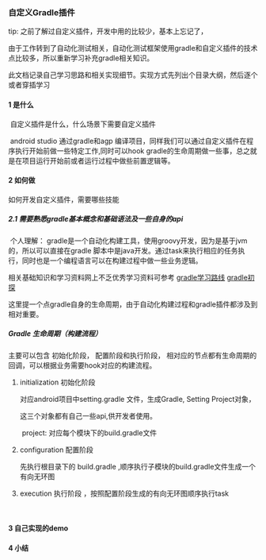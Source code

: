 ### 自定义Gradle插件

tip: 之前了解过自定义插件，开发中用的比较少，基本上忘记了，

由于工作转到了自动化测试相关，自动化测试框架使用gradle和自定义插件的技术点比较多，所以重新学习补充gradle相关知识。

此文档记录自己学习思路和相关实现细节。实现方式先列出个目录大纲，然后逐个或者穿插学习

#### 1 是什么 

​     自定义插件是什么，什么场景下需要自定义插件

​     android studio 通过gradle和agp 编译项目，同样我们可以通过自定义插件在程序执行开始前做一些特定工作,同时可以hook gradle的生命周期做一些事，总之就是在项目运行开始前或者运行过程中做些前置逻辑等。

#### 2 如何做 

   如何开发自定义插件，需要哪些技能

##### 2.1 需要熟悉gradle基本概念和基础语法及一些自身的api

​    个人理解： gradle是一个自动化构建工具，使用groovy开发，因为是基于jvm的，所以可以直接在gradle 脚本中是java开发。通过task来执行相应的任务执行，同时也是一个编程语言可以在构建过程中做一些业务逻辑。

相关基础知识和学习资料网上不乏优秀学习资料可参考 [gradle学习路线](https://www.wanandroid.com/route/show/582)  [gradle初探](https://juejin.cn/post/7170684769083555877)

 这里提一个点gradle自身的生命周期，由于自动化构建过程和gradle插件都涉及到相对重要。

##### Gradle 生命周期（构建流程）

主要可以包含 初始化阶段， 配置阶段和执行阶段， 相对应的节点都有生命周期的回调，可以根据业务需要hook对应的构建流程。

1. initialization 初始化阶段 

   对应android项目中setting.gradle 文件，生成Gradle, Setting Project对象，

   这三个对象都有自己一些api,供开发者使用。

   ​	project: 对应每个模块下的build.gradle文件

2. configuration 配置阶段 

   先执行根目录下的 build.gradle ,顺序执行子模块的build.gradle文件生成一个有向无环图

3. execution 执行阶段 ，按照配置阶段生成的有向无环图顺序执行task

   

​	

#### 3 自己实现的demo

#### 4 小结









